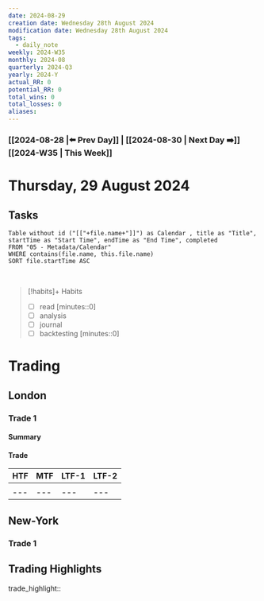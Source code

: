 ```yaml
---
date: 2024-08-29
creation date: Wednesday 28th August 2024
modification date: Wednesday 28th August 2024
tags:
  - daily_note
weekly: 2024-W35
monthly: 2024-08
quarterly: 2024-Q3
yearly: 2024-Y
actual_RR: 0
potential_RR: 0
total_wins: 0
total_losses: 0
aliases:
---
```


### [[2024-08-28 |⬅️ Prev Day]] | [[2024-08-30 | Next Day ➡️]] [[2024-W35 | This Week]]

# Thursday, 29 August 2024



## Tasks
```dataview
Table without id ("[["+file.name+"]]") as Calendar , title as "Title", startTime as "Start Time", endTime as "End Time", completed
FROM "05 - Metadata/Calendar"
WHERE contains(file.name, this.file.name)
SORT file.startTime ASC
```
<br>

> [!habits]+ Habits
> - [ ] read [minutes::0]
> - [ ] analysis
> - [ ] journal
> - [ ] backtesting [minutes::0]



# Trading
## London 
### Trade 1
#### Summary

#### Trade
|   HTF  |MTF|LTF-1|LTF-2
| --- | --- |--- | --- |
|  ![]() |  ![]()   | ![]() | ![]() |
| --- | --- |--- | --- |

## New-York
### Trade 1

## Trading Highlights

trade_highlight:: 